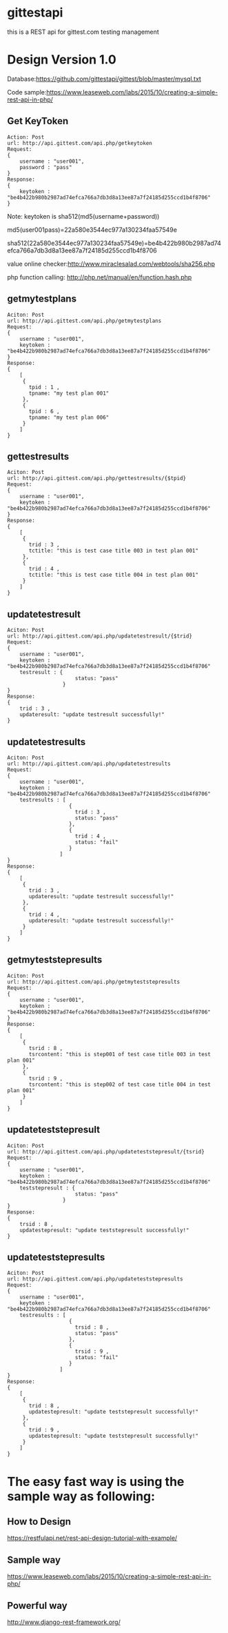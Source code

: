 # gittestapi
this is a REST api for gittest.com testing management

# Design Version 1.0

Database:https://github.com/gittestapi/gittest/blob/master/mysql.txt

Code sample:https://www.leaseweb.com/labs/2015/10/creating-a-simple-rest-api-in-php/

## Get KeyToken
```
Action: Post
url: http://api.gittest.com/api.php/getkeytoken
Request:
{
    username : "user001",
    password : "pass"
}
Response:
{
    keytoken : "be4b422b980b2987ad74efca766a7db3d8a13ee87a7f24185d255ccd1b4f8706"
}
```
Note: keytoken is sha512(md5(username+password))

md5(user001pass)=22a580e3544ec977a130234faa57549e

sha512(22a580e3544ec977a130234faa57549e)=be4b422b980b2987ad74efca766a7db3d8a13ee87a7f24185d255ccd1b4f8706

value online checker:http://www.miraclesalad.com/webtools/sha256.php

php function calling: http://php.net/manual/en/function.hash.php

## getmytestplans
```
Aciton: Post
url: http://api.gittest.com/api.php/getmytestplans
Request:
{
    username : "user001",
    keytoken : "be4b422b980b2987ad74efca766a7db3d8a13ee87a7f24185d255ccd1b4f8706"
}
Response:
{
    [
     {
       tpid : 1 ,
       tpname: "my test plan 001"
     },
     {
       tpid : 6 ,
       tpname: "my test plan 006"
     }
    ]
}
```

## gettestresults
```
Aciton: Post
url: http://api.gittest.com/api.php/gettestresults/{$tpid}
Request:
{
    username : "user001",
    keytoken : "be4b422b980b2987ad74efca766a7db3d8a13ee87a7f24185d255ccd1b4f8706"
}
Response:
{
    [
     {
       trid : 3 ,
       tctitle: "this is test case title 003 in test plan 001"
     },
     {
       trid : 4 ,
       tctitle: "this is test case title 004 in test plan 001"
     }
    ]
}
```

## updatetestresult
```
Aciton: Post
url: http://api.gittest.com/api.php/updatetestresult/{$trid}
Request:
{
    username : "user001",
    keytoken : "be4b422b980b2987ad74efca766a7db3d8a13ee87a7f24185d255ccd1b4f8706"
    testresult : {
                      status: "pass"
                  }
}
Response:
{
    trid : 3 ,
    updateresult: "update testresult successfully!"
}
```

## updatetestresults
```
Aciton: Post
url: http://api.gittest.com/api.php/updatetestresults
Request:
{
    username : "user001",
    keytoken : "be4b422b980b2987ad74efca766a7db3d8a13ee87a7f24185d255ccd1b4f8706"
    testresults : [
                    {
                      trid : 3 ,
                      status: "pass"
                    },
                    {
                      trid : 4 ,
                      status: "fail"
                    }
                 ]
}
Response:
{
    [
     {
       trid : 3 ,
       updateresult: "update testresult successfully!"
     },
     {
       trid : 4 ,
       updateresult: "update testresult successfully!"
     }
    ]
}
```

## getmyteststepresults
```
Aciton: Post
url: http://api.gittest.com/api.php/getmyteststepresults
Request:
{
    username : "user001",
    keytoken : "be4b422b980b2987ad74efca766a7db3d8a13ee87a7f24185d255ccd1b4f8706"
}
Response:
{
    [
     {
       tsrid : 8 ,
       tsrcontent: "this is step001 of test case title 003 in test plan 001"
     },
     {
       tsrid : 9 ,
       tsrcontent: "this is step002 of test case title 004 in test plan 001"
     }
    ]
}
```

## updateteststepresult
```
Aciton: Post
url: http://api.gittest.com/api.php/updateteststepresult/{tsrid}
Request:
{
    username : "user001",
    keytoken : "be4b422b980b2987ad74efca766a7db3d8a13ee87a7f24185d255ccd1b4f8706"
    teststepresult : {
                      status: "pass"
                  }
}
Response:
{
    trsid : 8 ,
    updatestepresult: "update teststepresult successfully!"
}
```

## updateteststepresults
```
Aciton: Post
url: http://api.gittest.com/api.php/updateteststepresults
Request:
{
    username : "user001",
    keytoken : "be4b422b980b2987ad74efca766a7db3d8a13ee87a7f24185d255ccd1b4f8706"
    testresults : [
                    {
                      trsid : 8 ,
                      status: "pass"
                    },
                    {
                      trsid : 9 ,
                      status: "fail"
                    }
                 ]
}
Response:
{
    [
     {
       trid : 8 ,
       updatestepresult: "update teststepresult successfully!"
     },
     {
       trid : 9 ,
       updatestepresult: "update teststepresult successfully!"
     }
    ]
}
```

# The easy fast way is using the sample way as following:
## How to Design
https://restfulapi.net/rest-api-design-tutorial-with-example/

## Sample way
https://www.leaseweb.com/labs/2015/10/creating-a-simple-rest-api-in-php/

## Powerful way
http://www.django-rest-framework.org/

